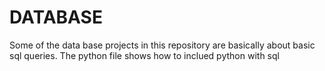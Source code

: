 # DATABASE

Some of the data base projects in this repository are basically about basic sql queries.
The python file shows how to inclued python with sql
